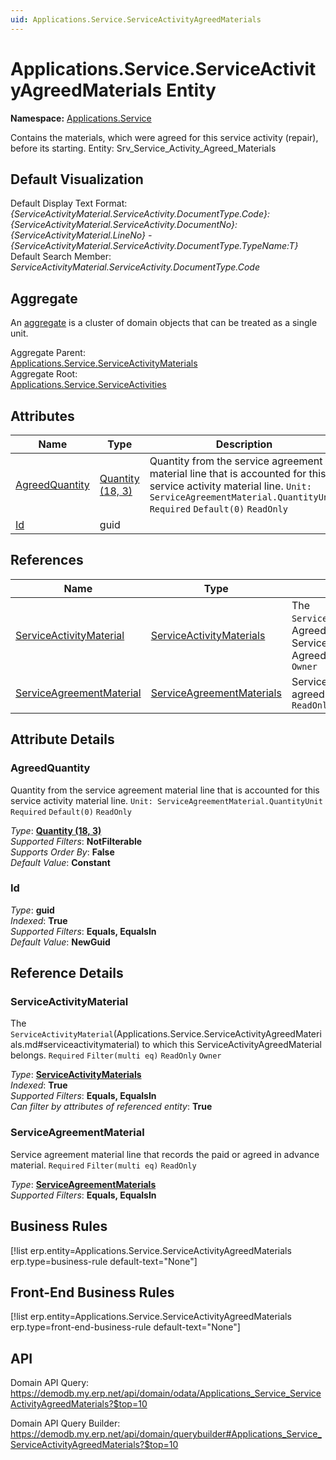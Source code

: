 ```yaml
---
uid: Applications.Service.ServiceActivityAgreedMaterials
---
```

# Applications.Service.ServiceActivityAgreedMaterials Entity

**Namespace:** [Applications.Service](Applications.Service.md)  

Contains the materials, which were agreed for this service activity (repair), before its starting. Entity: Srv_Service_Activity_Agreed_Materials

## Default Visualization
Default Display Text Format:  
_{ServiceActivityMaterial.ServiceActivity.DocumentType.Code}:{ServiceActivityMaterial.ServiceActivity.DocumentNo}:{ServiceActivityMaterial.LineNo} - {ServiceActivityMaterial.ServiceActivity.DocumentType.TypeName:T}_  
Default Search Member:  
_ServiceActivityMaterial.ServiceActivity.DocumentType.Code_  

## Aggregate
An [aggregate](https://docs.erp.net/tech/advanced/concepts/aggregates.html) is a cluster of domain objects that can be treated as a single unit.  

Aggregate Parent:  
[Applications.Service.ServiceActivityMaterials](Applications.Service.ServiceActivityMaterials.md)  
Aggregate Root:  
[Applications.Service.ServiceActivities](Applications.Service.ServiceActivities.md)  

## Attributes

| Name | Type | Description |
| ---- | ---- | --- |
| [AgreedQuantity](Applications.Service.ServiceActivityAgreedMaterials.md#agreedquantity) | [Quantity (18, 3)](../data-types.md#quantity) | Quantity from the service agreement material line that is accounted for this service activity material line. `Unit: ServiceAgreementMaterial.QuantityUnit` `Required` `Default(0)` `ReadOnly` 
| [Id](Applications.Service.ServiceActivityAgreedMaterials.md#id) | guid |  

## References

| Name | Type | Description |
| ---- | ---- | --- |
| [ServiceActivityMaterial](Applications.Service.ServiceActivityAgreedMaterials.md#serviceactivitymaterial) | [ServiceActivityMaterials](Applications.Service.ServiceActivityMaterials.md) | The `ServiceActivityMaterial`(Applications.Service.ServiceActivity<br />AgreedMaterials.md#serviceactivitymaterial) to which this ServiceActivity<br />AgreedMaterial belongs. `Required` `Filter(multi eq)` `ReadOnly` `Owner` |
| [ServiceAgreementMaterial](Applications.Service.ServiceActivityAgreedMaterials.md#serviceagreementmaterial) | [ServiceAgreementMaterials](Applications.Service.ServiceAgreementMaterials.md) | Service agreement material line that records the paid or agreed in advance material. `Required` `Filter(multi eq)` `ReadOnly` |


## Attribute Details

### AgreedQuantity

Quantity from the service agreement material line that is accounted for this service activity material line. `Unit: ServiceAgreementMaterial.QuantityUnit` `Required` `Default(0)` `ReadOnly`

_Type_: **[Quantity (18, 3)](../data-types.md#quantity)**  
_Supported Filters_: **NotFilterable**  
_Supports Order By_: **False**  
_Default Value_: **Constant**  

### Id

_Type_: **guid**  
_Indexed_: **True**  
_Supported Filters_: **Equals, EqualsIn**  
_Default Value_: **NewGuid**  


## Reference Details

### ServiceActivityMaterial

The `ServiceActivityMaterial`(Applications.Service.ServiceActivityAgreedMaterials.md#serviceactivitymaterial) to which this ServiceActivityAgreedMaterial belongs. `Required` `Filter(multi eq)` `ReadOnly` `Owner`

_Type_: **[ServiceActivityMaterials](Applications.Service.ServiceActivityMaterials.md)**  
_Indexed_: **True**  
_Supported Filters_: **Equals, EqualsIn**  
_Can filter by attributes of referenced entity_: **True**  

### ServiceAgreementMaterial

Service agreement material line that records the paid or agreed in advance material. `Required` `Filter(multi eq)` `ReadOnly`

_Type_: **[ServiceAgreementMaterials](Applications.Service.ServiceAgreementMaterials.md)**  
_Supported Filters_: **Equals, EqualsIn**  



## Business Rules

[!list erp.entity=Applications.Service.ServiceActivityAgreedMaterials erp.type=business-rule default-text="None"]

## Front-End Business Rules

[!list erp.entity=Applications.Service.ServiceActivityAgreedMaterials erp.type=front-end-business-rule default-text="None"]

## API

Domain API Query:
<https://demodb.my.erp.net/api/domain/odata/Applications_Service_ServiceActivityAgreedMaterials?$top=10>

Domain API Query Builder:
<https://demodb.my.erp.net/api/domain/querybuilder#Applications_Service_ServiceActivityAgreedMaterials?$top=10>

